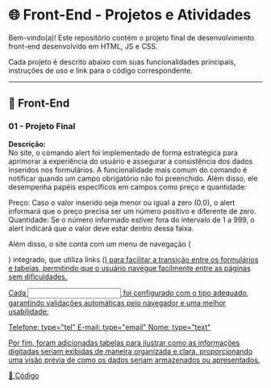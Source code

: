 # 🌐 Front-End - Projetos e Atividades

Bem-vindo(a)! Este repositório contém o projeto final de desenvolvimento front-end desenvolvido em HTML, JS e CSS.

Cada projeto é descrito abaixo com suas funcionalidades principais, instruções de uso e link para o código correspondente.

---

## 📄 Front-End

### 01 - Projeto Final
**Descrição:**  
No site, o comando alert foi implementado de forma estratégica para aprimorar a experiência do usuário e assegurar a consistência dos dados inseridos nos formulários. A funcionalidade mais comum do comando é notificar quando um campo obrigatório não foi preenchido. Além disso, ele desempenha papéis específicos em campos como preço e quantidade:

Preço: Caso o valor inserido seja menor ou igual a zero (0.0), o alert informará que o preço precisa ser um número positivo e diferente de zero.
Quantidade: Se o número informado estiver fora do intervalo de 1 a 999, o alert indicará que o valor deve estar dentro dessa faixa.

Além disso, o site conta com um menu de navegação (<nav>) integrado, que utiliza links (<a href>) para facilitar a transição entre os formulários e tabelas, permitindo que o usuário navegue facilmente entre as páginas sem dificuldades.

Cada <input> foi configurado com o tipo adequado, garantindo validações automáticas pelo navegador e uma melhor usabilidade:

Telefone: type="tel"
E-mail: type="email"
Nome: type="text"

Por fim, foram adicionadas tabelas para ilustrar como as informações digitadas seriam exibidas de maneira organizada e clara, proporcionando uma visão prévia de como os dados seriam armazenados ou apresentados.

🔗 [Código](https://github.com/Miguel-Russo/Faculdade/tree/main/1%C2%B0%20Semestre%20-%202024_1/Banco%20de%20Dados%20I)
